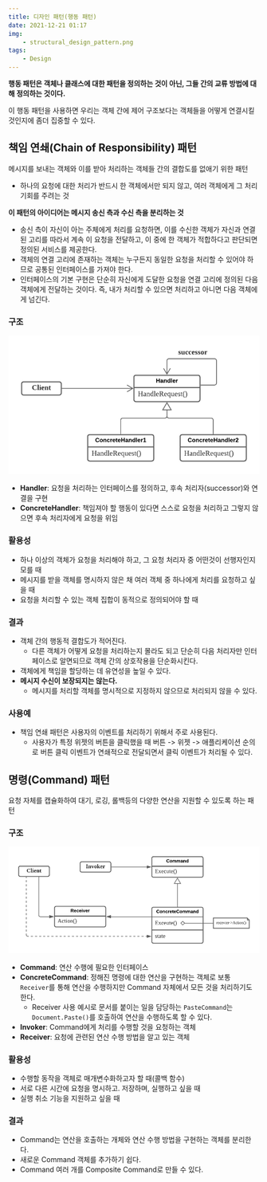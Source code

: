 ```yaml
---
title: 디자인 패턴(행동 패턴)
date: 2021-12-21 01:17
img: 
    - structural_design_pattern.png
tags:
    - Design
---
```


**행동 패턴은 객체나 클래스에 대한 패턴을 정의하는 것이 아닌, 그들 간의 교류 방법에 대해 정의하는 것이다.**

이 행동 패턴을 사용하면 우리는 객체 간에 제어 구조보다는 객체들을 어떻게 연결시킬 것인지에 좀더 집중할 수 있다.

## 책임 연쇄(Chain of Responsibility) 패턴
메시지를 보내는 객체와 이를 받아 처리하는 객체들 간의 결합도를 없애기 위한 패턴
- 하나의 요청에 대한 처리가 반드시 한 객체에서만 되지 않고, 여러 객체에게 그 처리 기회를 주려는 것

**이 패턴의 아이디어는 메시지 송신 측과 수신 측을 분리하는 것**
- 송신 측이 자신이 아는 주체에게 처리를 요청하면, 이를 수신한 객체가 자신과 연결된 고리를 따라서 계속 이 요청을 전달하고, 이 중에 한 객체가 적합하다고 판단되면 정의된 서비스를 제공한다.
- 객체의 연결 고리에 존재하는 객체는 누구든지 동일한 요청을 처리할 수 있어야 하므로 공통된 인터페이스를 가져야 한다.
- 인터페이스의 기본 구현은 단순히 자신에게 도달한 요청을 연결 고리에 정의된 다음 객체에게 전달하는 것이다. 즉, 내가 처리할 수 있으면 처리하고 아니면 다음 객체에게 넘긴다.

### 구조
<img src="./DesignPattern/chain-of-responsibility.png"/>

- **Handler**: 요청을 처리하는 인터페이스를 정의하고, 후속 처리자(successor)와 연결을 구현
- **ConcreteHandler**: 책임져야 할 행동이 있다면 스스로 요청을 처리하고 그렇지 않으면 후속 처리자에게 요청을 위임

### 활용성
- 하나 이상의 객체가 요청을 처리해야 하고, 그 요청 처리자 중 어떤것이 선행자인지 모를 때
- 메시지를 받을 객체를 명시하지 않은 채 여러 객체 중 하나에게 처리를 요청하고 싶을 때
- 요청을 처리할 수 있는 객체 집합이 동적으로 정의되어야 할 때

### 결과
- 객체 간의 행동적 결합도가 적어진다.
  - 다른 객체가 어떻게 요청을 처리하는지 몰라도 되고 단순히 다음 처리자만 인터페이스로 알면되므로 객체 간의 상호작용을 단순화시킨다.
- 객체에게 책임을 할당하는 데 유연성을 높일 수 있다.
- **메시지 수신이 보장되지는 않는다.**
  - 메시지를 처리할 객체를 명시적으로 지정하지 않으므로 처리되지 않을 수 있다.

### 사용예
- 책임 연쇄 패턴은 사용자의 이벤트를 처리하기 위해서 주로 사용된다.
  - 사용자가 특정 위젯의 버튼을 클릭했을 때 버튼 -> 위젯 -> 애플리케이션 순의로 버튼 클릭 이벤트가 연쇄적으로 전달되면서 클릭 이벤트가 처리될 수 있다.

## 명령(Command) 패턴
요청 자체를 캡슐화하여 대기, 로깅, 롤백등의 다양한 연산을 지원할 수 있도록 하는 패턴

### 구조
<img src="./DesignPattern/command.png"/>

- **Command**: 연산 수행에 필요한 인터페이스
- **ConcreteCommand**: 정해진 명령에 대한 연산을 구현하는 객체로 보통 `Receiver`를 통해 연산을 수행하지만 Command 자체에서 모든 것을 처리하기도 한다. 
  - Receiver 사용 예시로 문서를 붙이는 일을 담당하는 `PasteCommand`는 `Document.Paste()`를 호출하여 연산을 수행하도록 할 수 있다. 
- **Invoker**: Command에게 처리를 수행할 것을 요청하는 객체
- **Receiver**: 요청에 관련된 연산 수행 방법을 알고 있는 객체

### 활용성
- 수행할 동작을 객체로 매개변수화하고자 할 때(콜백 함수)
- 서로 다른 시간에 요청을 명시하고. 저장하며, 실행하고 싶을 때
- 실행 취소 기능을 지원하고 싶을 때

### 결과
- Command는 연산을 호출하는 개체와 연산 수행 방법을 구현하는 객체를 분리한다.
- 새로운 Command 객체를 추가하기 쉽다.
- Command 여러 개를 Composite Command로 만들 수 있다.

